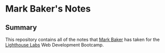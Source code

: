 # Mark Baker's Notes

## Summary

This repository contains all of the notes that [Mark Baker](https://github.com/mrbaker1917) has taken for the [Lighthouse Labs](https://www.lighthouselabs.ca/) Web Development Bootcamp.